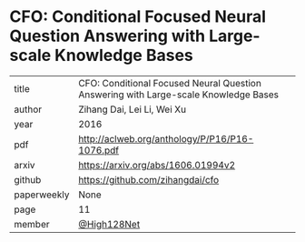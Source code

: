 # CFO: Conditional Focused Neural Question Answering with Large-scale Knowledge Bases

|  |  |
| :--- | :--- |
| title | CFO: Conditional Focused Neural Question Answering with Large-scale Knowledge Bases |
| author | Zihang Dai, Lei Li, Wei Xu |
| year | 2016 |
| pdf | http://aclweb.org/anthology/P/P16/P16-1076.pdf |
| arxiv |  https://arxiv.org/abs/1606.01994v2 |
| github |  https://github.com/zihangdai/cfo |
| paperweekly |  None |
| page | 11 |
| member | [@High128Net](https://github.com/High128Net) |